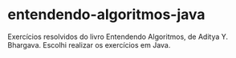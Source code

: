 # entendendo-algoritmos-java
Exercícios resolvidos do livro Entendendo Algoritmos, de Aditya Y. Bhargava. Escolhi realizar os exercícios em Java.

